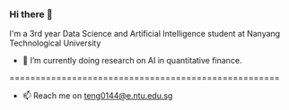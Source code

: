 ### Hi there 👋

I'm a 3rd year Data Science and Artificial Intelligence student at Nanyang Technological University

- 🌱 I’m currently doing research on AI in quantitative finance.


====================================================

- 📫 Reach me on teng0144@e.ntu.edu.sg

